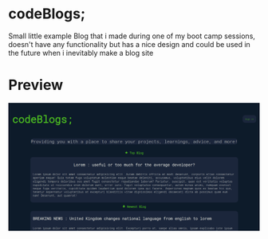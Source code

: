 # codeBlogs;

Small little example Blog that i made during one of my boot camp sessions, doesn't have any functionality but has a nice design and could be used in the future when i inevitably make a blog site

# Preview

![](screenshot.png)
